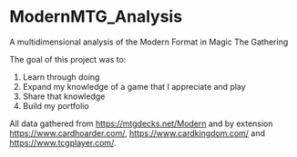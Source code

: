 # ModernMTG_Analysis
A multidimensional analysis of the Modern Format in Magic The Gathering

The goal of this project was to:
1. Learn through doing
2. Expand my knowledge of a game that I appreciate and play
3. Share that knowledge
4. Build my portfolio

All data gathered from https://mtgdecks.net/Modern and by extension https://www.cardhoarder.com/, https://www.cardkingdom.com/ and https://www.tcgplayer.com/.
